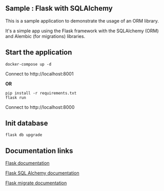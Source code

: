 ## Sample : Flask with SQLAlchemy

This is a sample application to demonstrate the usage of an ORM library. 

It's a simple app using the Flask framework with the SQLAlchemy (ORM) and Alembic (for migrations) libraries. 
## Start the application 
```
docker-compose up -d
```
Connect to http://localhost:8001

**OR**

```
pip install -r requirements.txt
flask run
```
Connect to http://localhost:8000

## Init database
```
flask db upgrade
```

## Documentation links 
[Flask documentation](https://flask.palletsprojects.com/en/2.1.x/)

[Flask SQL Alchemy documentation](https://flask-sqlalchemy.palletsprojects.com/en/2.x/)

[Flask migrate documentation](https://flask-migrate.readthedocs.io/en/latest/)
